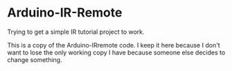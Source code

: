 # Arduino-IR-Remote
Trying to get a simple IR tutorial project to work.  

This is a copy of the Arduino-IRremote code. I keep it here because I don't want to lose the only working copy I have because someone else decides to change something.
